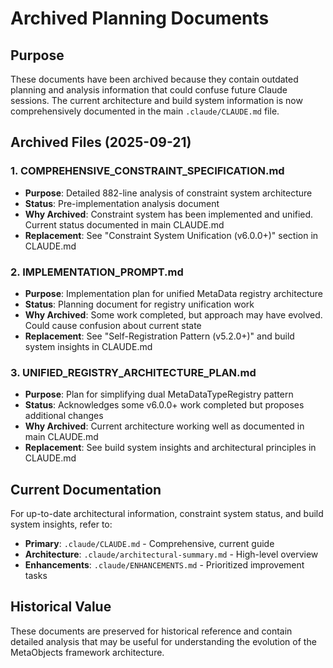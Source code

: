 # Archived Planning Documents

## Purpose
These documents have been archived because they contain outdated planning and analysis information that could confuse future Claude sessions. The current architecture and build system information is now comprehensively documented in the main `.claude/CLAUDE.md` file.

## Archived Files (2025-09-21)

### 1. COMPREHENSIVE_CONSTRAINT_SPECIFICATION.md
- **Purpose**: Detailed 882-line analysis of constraint system architecture
- **Status**: Pre-implementation analysis document  
- **Why Archived**: Constraint system has been implemented and unified. Current status documented in main CLAUDE.md
- **Replacement**: See "Constraint System Unification (v6.0.0+)" section in CLAUDE.md

### 2. IMPLEMENTATION_PROMPT.md  
- **Purpose**: Implementation plan for unified MetaData registry architecture
- **Status**: Planning document for registry unification work
- **Why Archived**: Some work completed, but approach may have evolved. Could cause confusion about current state
- **Replacement**: See "Self-Registration Pattern (v5.2.0+)" and build system insights in CLAUDE.md

### 3. UNIFIED_REGISTRY_ARCHITECTURE_PLAN.md
- **Purpose**: Plan for simplifying dual MetaDataTypeRegistry pattern
- **Status**: Acknowledges some v6.0.0+ work completed but proposes additional changes  
- **Why Archived**: Current architecture working well as documented in main CLAUDE.md
- **Replacement**: See build system insights and architectural principles in CLAUDE.md

## Current Documentation
For up-to-date architectural information, constraint system status, and build system insights, refer to:
- **Primary**: `.claude/CLAUDE.md` - Comprehensive, current guide
- **Architecture**: `.claude/architectural-summary.md` - High-level overview
- **Enhancements**: `.claude/ENHANCEMENTS.md` - Prioritized improvement tasks

## Historical Value
These documents are preserved for historical reference and contain detailed analysis that may be useful for understanding the evolution of the MetaObjects framework architecture.